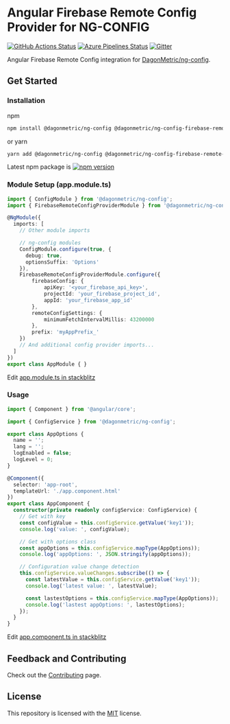 # Angular Firebase Remote Config Provider for NG-CONFIG

[![GitHub Actions Status](https://github.com/DagonMetric/ng-config-firebase-remote-config/workflows/Main%20Workflow/badge.svg)](https://github.com/DagonMetric/ng-config-firebase-remote-config/actions)
[![Azure Pipelines Status](https://dev.azure.com/DagonMetric/ng-config/_apis/build/status/DagonMetric.ng-config-firebase-remote-config?branchName=master)](https://dev.azure.com/DagonMetric/ng-config/_build?definitionId=18)
[![Gitter](https://badges.gitter.im/DagonMetric/general.svg)](https://gitter.im/DagonMetric/general?utm_source=badge&utm_medium=badge&utm_campaign=pr-badge)

Angular Firebase Remote Config integration for [DagonMetric/ng-config](https://github.com/DagonMetric/ng-config).

## Get Started

### Installation

npm

```bash
npm install @dagonmetric/ng-config @dagonmetric/ng-config-firebase-remote-config
```

or yarn

```bash
yarn add @dagonmetric/ng-config @dagonmetric/ng-config-firebase-remote-config
```

Latest npm package is [![npm version](https://img.shields.io/npm/v/@dagonmetric/ng-config-firebase-remote-config.svg)](https://www.npmjs.com/package/@dagonmetric/ng-config-firebase-remote-config)

### Module Setup (app.module.ts)

```typescript
import { ConfigModule } from '@dagonmetric/ng-config';
import { FirebaseRemoteConfigProviderModule } from '@dagonmetric/ng-config-firebase-remote-config';

@NgModule({
  imports: [
    // Other module imports

    // ng-config modules
    ConfigModule.configure(true, {
      debug: true,
      optionsSuffix: 'Options'
    }),
    FirebaseRemoteConfigProviderModule.configure({
        firebaseConfig: {
            apiKey: '<your_firebase_api_key>',
            projectId: 'your_firebase_project_id',
            appId: 'your_firebase_app_id'
        },
        remoteConfigSettings: {
            minimumFetchIntervalMillis: 43200000
        },
        prefix: 'myAppPrefix_'
    })
    // And additional config provider imports...
  ]
})
export class AppModule { }
```

Edit [app.module.ts in stackblitz](https://stackblitz.com/github/dagonmetric/ng-config-firebase-remote-config/tree/master/samples/demo-app?file=src%2Fapp%2Fapp.module.ts)

### Usage

```typescript
import { Component } from '@angular/core';

import { ConfigService } from '@dagonmetric/ng-config';

export class AppOptions {
  name = '';
  lang = '';
  logEnabled = false;
  logLevel = 0;
}

@Component({
  selector: 'app-root',
  templateUrl: './app.component.html'
})
export class AppComponent {
  constructor(private readonly configService: ConfigService) {
    // Get with key
    const configValue = this.configService.getValue('key1'));
    console.log('value: ', configValue);

    // Get with options class
    const appOptions = this.configService.mapType(AppOptions));
    console.log('appOptions: ', JSON.stringify(appOptions));

    // Configuration value change detection
    this.configService.valueChanges.subscribe(() => {
      const latestValue = this.configService.getValue('key1'));
      console.log('latest value: ', latestValue);

      const lastestOptions = this.configService.mapType(AppOptions));
      console.log('lastest appOptions: ', lastestOptions);
    });
  }
}
```

Edit [app.component.ts in stackblitz](https://stackblitz.com/github/dagonmetric/ng-config-firebase-remote-config/tree/master/samples/demo-app?file=src%2Fapp%2Fapp.component.ts)

## Feedback and Contributing

Check out the [Contributing](https://github.com/DagonMetric/ng-config-firebase-remote-config/blob/master/CONTRIBUTING.md) page.

## License

This repository is licensed with the [MIT](https://github.com/DagonMetric/ng-config-firebase-remote-config/blob/master/LICENSE) license.
